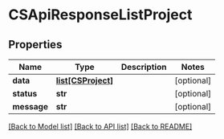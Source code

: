 # CSApiResponseListProject

## Properties
Name | Type | Description | Notes
------------ | ------------- | ------------- | -------------
**data** | [**list[CSProject]**](CSProject.md) |  | [optional] 
**status** | **str** |  | [optional] 
**message** | **str** |  | [optional] 

[[Back to Model list]](../README.md#documentation-for-models) [[Back to API list]](../README.md#documentation-for-api-endpoints) [[Back to README]](../README.md)



